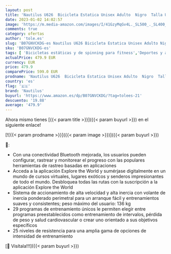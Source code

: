 ```yaml
---
layout: post
title: 'Nautilus U626  Bicicleta Estatica Unisex Adulto  Nigro  Talla Única'
date: 2023-01-02 14:02:57
image: 'https://m.media-amazon.com/images/I/41GzyMqGv4L._SL500_._SL400_.jpg'
comments: true
category: ofertas
author: 'tole.es'
slug: 'B07GNVCKDG-es Nautilus U626 Bicicleta Estatica Unisex Adulto Nigro Talla...'
sku: 'B07GNVCKDG-es'
tags: [ 'Bicicletas estáticas y de spinning para fitness','Deportes y aire libre','Fitness y ejercicio','Máquinas de cardio para fitness','bicicleta','nautilus','🇪🇸', ]
actualPrice: 479.9 EUR
currency: EUR
price: 479.9
comparePrice: 599.0 EUR
prodname: 'Nautilus U626  Bicicleta Estatica Unisex Adulto  Nigro  Talla Única'
country: 'es'
flag: '🇪🇸'
brand: 'Nautilus'
buyurl: 'https://www.amazon.es/dp/B07GNVCKDG/?tag=tolees-21'
descuento: '19.88'
average: '479.9'
---
```


Ahora mismo tienes [{{< param title >}}]({{< param buyurl >}}) en el siguiente enlace!

[![{{< param prodname >}}]({{< param image >}})]({{< param buyurl >}})

🔎:

- Con una conectividad Bluetooth mejorada, los usuarios pueden configurar, rastrear y monitorear el progreso con las populares herramientas de rastreo basadas en aplicaciones
- Acceda a la aplicación Explore the World y sumérjase digitalmente en un mundo de cursos virtuales, lugares exóticos y senderos impresionantes de todo el mundo. Desbloquea todas las rutas con la suscripción a la aplicación Explore the World
- Sistema de accionamiento de alta velocidad y alta inercia con volante de inercia ponderado perimetral para un arranque fácil y entrenamientos suaves y consistentes; peso máximo del usuario: 136 kg
- 29 programas de entrenamiento únicos le permiten elegir entre programas preestablecidos como entrenamiento de intervalos, pérdida de peso y salud cardiovascular o crear uno orientado a sus objetivos específicos
- 25 niveles de resistencia para una amplia gama de opciones de intensidad de entrenamiento

[🛒 Visítala!!!]({{< param buyurl >}})
